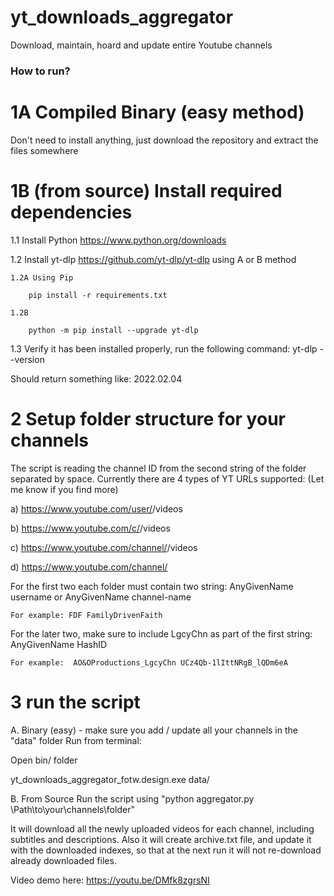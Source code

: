 # yt_downloads_aggregator
Download, maintain, hoard and update entire Youtube channels 

### How to run?

# 1A Compiled Binary (easy method)
Don't need to install anything, just download the repository and extract the files somewhere

# 1B (from source) Install required dependencies
1.1 Install Python https://www.python.org/downloads

1.2 Install yt-dlp https://github.com/yt-dlp/yt-dlp using A or B method

	1.2A Using Pip

		pip install -r requirements.txt 

	1.2B

		python -m pip install --upgrade yt-dlp


1.3 Verify it has been installed properly, run the following command: yt-dlp --version

Should return something like:  2022.02.04


# 2 Setup folder structure for your channels
The script is reading the channel ID from the second string of the folder separated by space.
Currently there are 4 types of YT URLs supported: (Let me know if you find more)

a) https://www.youtube.com/user/<username>/videos
	
b) https://www.youtube.com/c/<channel-name>/videos

c) https://www.youtube.com/channel/<channel-hash-ID>/videos
	
d) https://www.youtube.com/channel/<channel-hash-ID>

For the first two each folder must contain two string: AnyGivenName username or AnyGivenName channel-name

	For example: FDF FamilyDrivenFaith 

For the later two, make sure to include LgcyChn as part of the first string: AnyGivenName HashID

	For example:  AO&OProductions_LgcyChn UCz4Qb-1lIttNRgB_lQDm6eA



# 3 run the script 
A. Binary (easy) - make sure you add / update all your channels in the "data" folder
Run from terminal: 

Open bin/ folder

yt_downloads_aggregator_fotw.design.exe data/

B. From Source
Run the script using "python aggregator.py \Path\to\your\channels\folder\"



It will download all the newly uploaded videos for each channel, including subtitles and descriptions.
Also it will create archive.txt file, and update it with the downloaded indexes, so that at the next run it will not re-download already downloaded files.

Video demo here: https://youtu.be/DMfk8zgrsNI 
